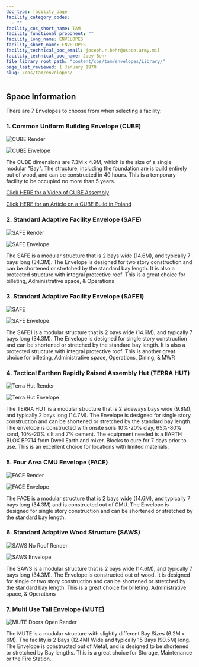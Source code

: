 ```yaml
---
doc_type: facility_page
facility_category_codes:
  - ""
facility_cos_short_name: TAM
facility_functional_proponent: ""
facility_long_name: ENVELOPES
facility_short_name: ENVELOPES
facility_technical_poc_email: joseph.r.behr@usace.army.mil
facility_technical_poc_name: Joey Behr
file_library_root_path: "content/cos/tam/envelopes/Library/"
page_last_reviewed: 1 January 1970
slug: /cos/tam/envelopes/
---
```


## Space Information

There are 7 Envelopes to choose from when selecting a facility:

### 1. Common Uniform Building Envelope (CUBE)

![CUBE Render](./cube-render.jpg)

![CUBE Envelope](./cube-envelope.jpg)

The CUBE dimensions are 7.3M x 4.9M, which is the size of a single modular "Bay". The structure, including the foundation are is build entirely out of wood, and can be constructed in 40 hours. This is a temporary facility to be occupied no more than 5 years.

[Click HERE for a Video of CUBE Assembly](https://rfpwizard.mrsi.erdc.dren.mil/MRSI/content/cos/tam/center_home_page/Library/CUBE-Construction-FINAL.avi)

[Click HERE for an Article on a CUBE Build in Poland](https://rfpwizard.mrsi.erdc.dren.mil/MRSI/content/cos/tam/center_home_page/Library/cos-cube-build-poland-april2018.pdf)

### 2. Standard Adaptive Facility Envelope (SAFE)

![SAFE Render](./safe-render.jpg)

![SAFE Envelope](./safe-envelope.jpg)

The SAFE is a modular structure that is 2 bays wide (14.6M), and typically 7 bays long (34.3M). The Envelope is designed for two story construction and can be shortened or stretched by the standard bay length. It is also a protected structure with integral protective roof. This is a great choice for billeting, Administrative space, & Operations

### 3. Standard Adaptive Facility Envelope (SAFE1)

![SAFE](./safe-1.jpg)

![SAFE Envelope](./safe-envelope.jpg)

The SAFE1 is a modular structure that is 2 bays wide (14.6M), and typically 7 bays long (34.3M). The Envelope is designed for single story construction and can be shortened or stretched by the standard bay length. It is also a protected structure with integral protective roof. This is another great choice for billeting, Administrative space, Operations, Dining, & MWR

### 4. Tactical Earthen Rapidly Raised Assembly Hut (TERRA HUT)

![Terra Hut Render](./terra-hut-render.jpg)

![Terra Hut Envelope](./terra-hut-envelope.jpg)

The TERRA HUT is a modular structure that is 2 sideways bays wide (9.8M), and typically 2 bays long (14.7M). The Envelope is designed for single story construction and can be shortened or stretched by the standard bay length. The envelope is constructed with onsite soils 10%-20% clay, 65%-80% sand, 10%-20% silt and 7% cement. The equipment needed is a EARTH BLOX BP714 from Dwell Earth and mixer. Blocks to cure for 7 days prior to use. This is an excellent choice for locations with limited materials.

### 5. Four Area CMU Envelope (FACE)

![FACE Render](./face-render.jpg)

![FACE Envelope](./face-envelope.jpg)

The FACE is a modular structure that is 2 bays wide (14.6M), and typically 7 bays long (34.3M) and is constructed out of CMU. The Envelope is designed for single story construction and can be shortened or stretched by the standard bay length.

### 6. Standard Adaptive Wood Structure (SAWS)

![SAWS No Roof Render](./saws-no-roof.jpg)

![SAWS Envelope](./saws-envelope.jpg)

The SAWS is a modular structure that is 2 bays wide (14.6M), and typically 7 bays long (34.3M). The Envelope is constructed out of wood. It is designed for single or two story construction and can be shortened or stretched by the standard bay length. This is a great choice for billeting, Administrative space, & Operations

### 7. Multi Use Tall Envelope (MUTE)

![MUTE Doors Open Render](./mute-doors-open.png)

The MUTE is a modular structure with slightly different Bay Sizes (6.2M x 6M). The facility is 2 Bays (12.4M) Wide and typically 15 Bays (90.5M) long. The Envelope is constructed out of Metal, and is designed to be shortened or stretched by Bay lengths. This is a great choice for Storage, Maintenance or the Fire Station.
